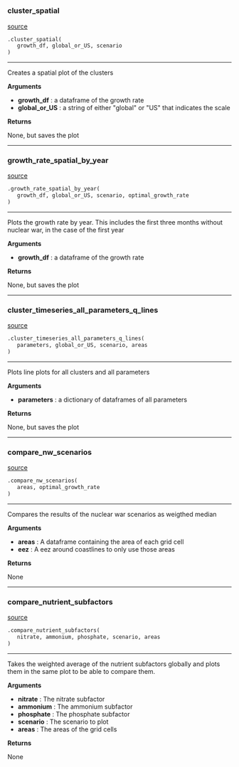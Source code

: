 #


### cluster_spatial
[source](https://github.com/allfed/Seaweed-Growth-Model/blob/master/src/plotting/plotter_grid.py/#L22)
```python
.cluster_spatial(
   growth_df, global_or_US, scenario
)
```

---
Creates a spatial plot of the clusters

**Arguments**

* **growth_df**  : a dataframe of the growth rate
* **global_or_US**  : a string of either "global" or "US" that indicates the scale


**Returns**

None, but saves the plot

----


### growth_rate_spatial_by_year
[source](https://github.com/allfed/Seaweed-Growth-Model/blob/master/src/plotting/plotter_grid.py/#L73)
```python
.growth_rate_spatial_by_year(
   growth_df, global_or_US, scenario, optimal_growth_rate
)
```

---
Plots the growth rate by year. This includes the first
three months without nuclear war, in the case of the first year

**Arguments**

* **growth_df**  : a dataframe of the growth rate


**Returns**

None, but saves the plot

----


### cluster_timeseries_all_parameters_q_lines
[source](https://github.com/allfed/Seaweed-Growth-Model/blob/master/src/plotting/plotter_grid.py/#L140)
```python
.cluster_timeseries_all_parameters_q_lines(
   parameters, global_or_US, scenario, areas
)
```

---
Plots line plots for all clusters and all parameters

**Arguments**

* **parameters**  : a dictionary of dataframes of all parameters


**Returns**

None, but saves the plot

----


### compare_nw_scenarios
[source](https://github.com/allfed/Seaweed-Growth-Model/blob/master/src/plotting/plotter_grid.py/#L278)
```python
.compare_nw_scenarios(
   areas, optimal_growth_rate
)
```

---
Compares the results of the nuclear war scenarios as weigthed median

**Arguments**

* **areas**  : A dataframe containing the area of each grid cell
* **eez**  : A eez around coastlines to only use those areas


**Returns**

None

----


### compare_nutrient_subfactors
[source](https://github.com/allfed/Seaweed-Growth-Model/blob/master/src/plotting/plotter_grid.py/#L385)
```python
.compare_nutrient_subfactors(
   nitrate, ammonium, phosphate, scenario, areas
)
```

---
Takes the weighted average of the nutrient subfactors globally and plots them
in the same plot to be able to compare them.

**Arguments**

* **nitrate**  : The nitrate subfactor
* **ammonium**  : The ammonium subfactor
* **phosphate**  : The phosphate subfactor
* **scenario**  : The scenario to plot
* **areas**  : The areas of the grid cells


**Returns**

None
